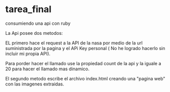 # tarea_final
consumiendo una api con ruby

La Api posee dos metodos:

EL primero hace el request a la API de la nasa por medio de la url suministrada por la pagina y el APi Key personal ( No he logrado hacerlo sin incluir mi propia API).

Para porder hacer el llamado use la propiedad count de la api y la iguale a 20 para hacer el llamado mas dinamico.

El segundo metodo escribe el archivo index.html creando una "pagina web" con las imagenes extraidas.
